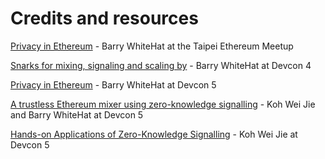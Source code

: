 # Credits and resources

[Privacy in Ethereum](https://www.youtube.com/watch?v=maDHYyj30kg) - Barry WhiteHat at the Taipei Ethereum Meetup

[Snarks for mixing, signaling and scaling by](https://www.youtube.com/watch?v=lv6iK9qezBY) - Barry WhiteHat at Devcon 4

[Privacy in Ethereum](https://www.youtube.com/watch?v=zBUo7G95wYE) - Barry WhiteHat at Devcon 5

[A trustless Ethereum mixer using zero-knowledge signalling](https://www.youtube.com/watch?v=GzVT16lFOHU) - Koh Wei Jie and Barry WhiteHat at Devcon 5

[Hands-on Applications of Zero-Knowledge Signalling](https://www.youtube.com/watch?v=7wd2aAN2jXI) - Koh Wei Jie at Devcon 5
